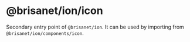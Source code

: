 # @brisanet/ion/icon

Secondary entry point of `@brisanet/ion`. It can be used by importing from `@brisanet/ion/components/icon`.

